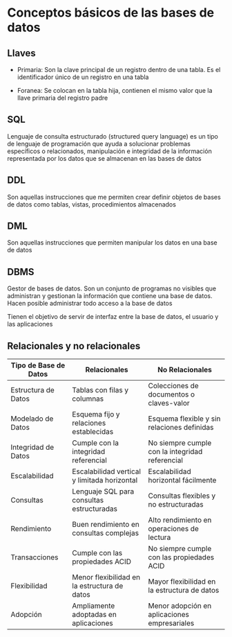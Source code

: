 # Conceptos básicos de las bases de datos

## Llaves

- Primaria: Son la clave principal de un registro dentro de una tabla. Es el identificador único de un registro en una tabla

- Foranea: Se colocan en la tabla hija, contienen el mismo valor que la llave primaria del registro padre

## SQL

Lenguaje de consulta estructurado (structured query language) es un tipo de lenguaje de programación que ayuda a solucionar problemas específicos o relacionados, manipulación e integridad de la información representada por los datos que se almacenan en las bases de datos

## DDL

Son aquellas instrucciones que me permiten crear definir objetos de bases de datos como tablas, vistas, procedimientos almacenados

## DML

Son aquellas instrucciones que permiten manipular los datos en una base de datos

## DBMS

Gestor de bases de datos. Son un conjunto de programas no visibles que administran y gestionan la información que contiene una base de datos. Hacen posible administrar todo acceso a la base de datos

Tienen el objetivo de servir de interfaz entre la base de datos, el usuario y las aplicaciones

## Relacionales y no relacionales

| Tipo de Base de Datos | Relacionales                                 | No Relacionales                                 |
| --------------------- | -------------------------------------------- | ----------------------------------------------- |
| Estructura de Datos   | Tablas con filas y columnas                  | Colecciones de documentos o claves-valor        |
| Modelado de Datos     | Esquema fijo y relaciones establecidas       | Esquema flexible y sin relaciones definidas     |
| Integridad de Datos   | Cumple con la integridad referencial         | No siempre cumple con la integridad referencial |
| Escalabilidad         | Escalabilidad vertical y limitada horizontal | Escalabilidad horizontal fácilmente             |
| Consultas             | Lenguaje SQL para consultas estructuradas    | Consultas flexibles y no estructuradas          |
| Rendimiento           | Buen rendimiento en consultas complejas      | Alto rendimiento en operaciones de lectura      |
| Transacciones         | Cumple con las propiedades ACID              | No siempre cumple con las propiedades ACID      |
| Flexibilidad          | Menor flexibilidad en la estructura de datos | Mayor flexibilidad en la estructura de datos    |
| Adopción              | Ampliamente adoptadas en aplicaciones        | Menor adopción en aplicaciones empresariales    |
